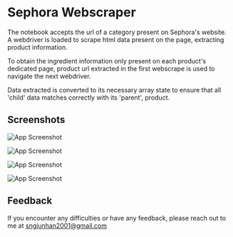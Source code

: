 # Sephora Webscraper
 The notebook accepts the url of a category present on Sephora's website.
A webdriver is loaded to scrape html data present on the page, extracting product information.

To obtain the ingredient information only present on each product's dedicated page, product url extracted in the first webscrape is used to navigate the next webdriver.

Data extracted is converted to its necessary array state to ensure that all 'child' data matches correctly with its 'parent', product.


## Screenshots

![App Screenshot](https://www.linkpicture.com/q/webscraperimg_1.jpg)

![App Screenshot](https://www.linkpicture.com/q/webscraperimg_2.jpg)

![App Screenshot](https://www.linkpicture.com/q/webscraperimg_3.jpg)

![App Screenshot](https://www.linkpicture.com/q/webscraperimg_4.jpg)


## Feedback

If you encounter any difficulties or have any feedback, please reach out to me at sngjunhan2001@gmail.com

